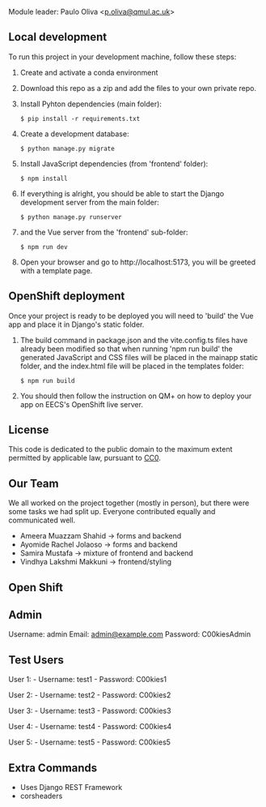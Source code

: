 Module leader: Paulo Oliva <[p.oliva@qmul.ac.uk](mailto:p.oliva@qmul.ac.uk)>

## Local development

To run this project in your development machine, follow these steps:

1. Create and activate a conda environment

2. Download this repo as a zip and add the files to your own private repo.

3. Install Pyhton dependencies (main folder):

    ```console
    $ pip install -r requirements.txt
    ```

4. Create a development database:

    ```console
    $ python manage.py migrate
    ```

5. Install JavaScript dependencies (from 'frontend' folder):

    ```console
    $ npm install
    ```

6. If everything is alright, you should be able to start the Django development server from the main folder:

    ```console
    $ python manage.py runserver
    ```

7. and the Vue server from the 'frontend' sub-folder:

    ```console
    $ npm run dev
    ```

8. Open your browser and go to http://localhost:5173, you will be greeted with a template page.

## OpenShift deployment

Once your project is ready to be deployed you will need to 'build' the Vue app and place it in Django's static folder.

1. The build command in package.json and the vite.config.ts files have already been modified so that when running 'npm run build' the generated JavaScript and CSS files will be placed in the mainapp static folder, and the index.html file will be placed in the templates folder:

    ```console
    $ npm run build
    ```

2. You should then follow the instruction on QM+ on how to deploy your app on EECS's OpenShift live server.

## License

This code is dedicated to the public domain to the maximum extent permitted by applicable law, pursuant to [CC0](http://creativecommons.org/publicdomain/zero/1.0/).


## Our Team

We all worked on the project together (mostly in person), but there were some tasks we had split up. Everyone contributed equally and communicated well.

- Ameera Muazzam Shahid -> forms and backend
- Ayomide Rachel Jolaoso -> forms and backend 
- Samira Mustafa -> mixture of frontend and backend
- Vindhya Lakshmi Makkuni -> frontend/styling

## Open Shift

## Admin

Username: admin
Email: admin@example.com
Password: C00kiesAdmin

## Test Users

User 1:
    - Username: test1
    - Password: C00kies1

User 2:
    - Username: test2
    - Password: C00kies2

User 3:
    - Username: test3
    - Password: C00kies3

User 4:
    - Username: test4
    - Password: C00kies4

User 5:
    - Username: test5
    - Password: C00kies5

## Extra Commands 
- Uses Django REST Framework
- corsheaders
